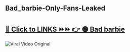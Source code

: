 
 ## Bad_barbie-Only-Fans-Leaked

# <h2><a href="https://clipsfans.com/Bad_barbie&ref=git">🔗 Click to LINKS ⏩⏩ 👉 🟢 Bad barbie </a></h2>

<a href="https://clipsfans.com/Bad_barbie&ref=git" rel="nofollow" data-target="animated-image.originalLink"><img src="https://i.ibb.co.com/xMMVF88/686577567.gif" alt="Viral Video Original" style="max-width: 100%; display: inline-block;" data-target="animated-image.originalImage"></a>
